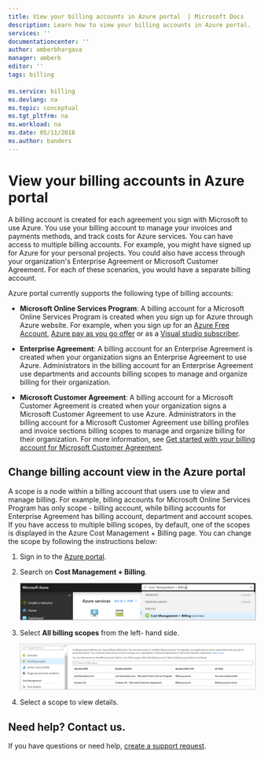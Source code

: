 ```yaml
---
title: View your billing accounts in Azure portal  | Microsoft Docs
description: Learn how to view your billing accounts in Azure portal.
services: ''
documentationcenter: ''
author: amberbhargava
manager: amberb
editor: ''
tags: billing

ms.service: billing
ms.devlang: na
ms.topic: conceptual
ms.tgt_pltfrm: na
ms.workload: na
ms.date: 05/11/2018
ms.author: banders
---
```

# View your billing accounts in Azure portal  

A billing account is created for each agreement you sign with Microsoft to use Azure. You use your billing account to manage your invoices and payments methods, and track costs for Azure services. You can have access to multiple billing accounts. For example, you might have signed up for Azure for your personal projects. You could also have access through your organization's Enterprise Agreement or Microsoft Customer Agreement. For each of these scenarios, you would have a separate billing account.

Azure portal currently supports the following type of billing accounts:

- **Microsoft Online Services Program**: A billing account for a Microsoft Online Services Program is created when you sign up for Azure through Azure website. For example, when you sign up for an [Azure Free Account](https://azure.microsoft.com/offers/ms-azr-0044p/), [Azure pay as you go offer](https://azure.microsoft.com/offers/ms-azr-0003p/) or as a [Visual studio subscriber](https://azure.microsoft.com/pricing/member-offers/credit-for-visual-studio-subscribers/).

- **Enterprise Agreement**: A billing account for an Enterprise Agreement is created when your organization signs an Enterprise Agreement to use Azure. Administrators in the billing account for an Enterprise Agreement use departments and accounts billing scopes to manage and organize billing for their organization.

- **Microsoft Customer Agreement**: A billing account for a Microsoft Customer Agreement is created when your organization signs a Microsoft Customer Agreement to use Azure. Administrators in the billing account for a Microsoft Customer Agreement use billing profiles and invoice sections billing scopes to manage and organize billing for their organization. For more information, see [Get started with your billing account for Microsoft Customer Agreement](billing-mca-overview.md).

## Change billing account view in the Azure portal

A scope is a node within a billing account that users use to view and manage billing. For example, billing accounts for Microsoft Online Services Program has only scope - billing account, while billing accounts for Enterprise Agreement has billing account, department and account scopes. If you have access to multiple billing scopes, by default, one of the scopes is displayed in the Azure Cost Management + Billing page. You can change the scope by following the instructions below:

1. Sign in to the [Azure portal](https://portal.azure.com).

2. Search on **Cost Management + Billing**.

   ![Screenshot that shows Azure portal search](./media/billing-view-all-accounts/billing-search-cost-management-billing.png)

3. Select **All billing scopes** from the left- hand side.

   ![Screenshot that shows all billing scopes](./media/billing-view-all-accounts/billing-list-of-accounts.png)

4. Select a scope to view details.

## Need help? Contact us.

If you have questions or need help,  [create a support request](https://aka.ms/AA4g7jo).
